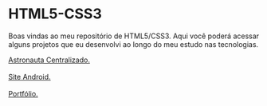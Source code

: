 # HTML5-CSS3
Boas vindas ao meu repositório de HTML5/CSS3. Aqui você poderá acessar alguns projetos que eu desenvolvi ao longo do meu estudo nas tecnologias.

<a href = "https://jocamotta1.github.io/HTML5-CSS3/modulo2/desafios/desafio011" target = "_blank">Astronauta Centralizado.<br>
<br><a href = "https://jocamotta1.github.io/HTML5-CSS3/modulo2/desafios/desafio010" target = "_blank">Site Android.<br>
<br><a href = "https://jocamotta1.github.io/HTML5-CSS3/alura-portfolio" target = "_blank">Portfólio.
